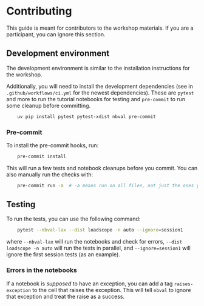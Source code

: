 # Contributing

This guide is meant for contributors to the workshop materials. If you are a participant, you can ignore this section.

## Development environment

The development environment is similar to the installation instructions for the workshop.

Additionally, you will need to install the development dependencies (see in `.github/workflows/ci.yml` for the newest dependencies).
These are `pytest` and more to run the tutorial notebooks for testing and `pre-commit` to run some cleanup before committing.

```bash
    uv pip install pytest pytest-xdist nbval pre-commit
```

### Pre-commit

To install the pre-commit hooks, run:

```bash
    pre-commit install
```

This will run a few tests and notebook cleanups before you commit. You can also manually run the checks with:

```bash
    pre-commit run -a  # -a means run on all files, not just the ones you are committing. Not needed switch
```


## Testing

To run the tests, you can use the following command:

```bash
    pytest --nbval-lax --dist loadscope -n auto --ignore=session1
```

where `--nbval-lax` will run the notebooks and check for errors, `--dist loadscope -n auto` will run the tests in parallel, and `--ignore=session1` will ignore the first session tests (as an example).

### Errors in the notebooks

If a notebook is *supposed* to have an exception, you can add a tag `raises-exception` to the cell that raises the exception. This will tell `nbval` to ignore that exception and treat the raise as a success.